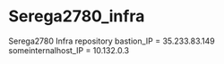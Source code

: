# Serega2780_infra
Serega2780 Infra repository
bastion_IP = 35.233.83.149
someinternalhost_IP = 10.132.0.3
